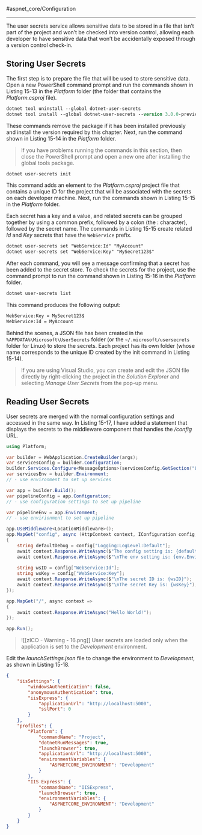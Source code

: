 #aspnet_core/Configuration 

---

The user secrets service allows sensitive data to be stored in a file that isn’t part of the project and won’t be checked into version control, allowing each developer to have sensitive data that won’t be accidentally exposed through a version control check-in.

## Storing User Secrets

The first step is to prepare the file that will be used to store sensitive data. Open a new PowerShell command prompt and run the commands shown in Listing 15-13 in the *Platform* folder (the folder that contains the
*Platform.csproj* file).
```ps
dotnet tool uninstall --global dotnet-user-secrets
dotnet tool install --global dotnet-user-secrets --version 3.0.0-preview-18579-0056
```

These commands remove the package if it has been installed previously and install the version required by this chapter. Next, run the command shown in Listing 15-14 in the *Platform* folder.

> If you have problems running the commands in this section, then close the PowerShell prompt and open a new one after installing the global tools package.

```ps
dotnet user-secrets init
```

This command adds an element to the *Platform.csproj* project file that contains a unique ID for the project that will be associated with the secrets on each developer machine. 
Next, run the commands shown in Listing 15-15 in the *Platform* folder.

Each secret has a key and a value, and related secrets can be grouped together by using a common prefix, followed by a colon (the : character), followed by the secret name. 
The commands in Listing 15-15 create related *Id* and *Key* secrets that have the `WebService` prefix.

```ps
dotnet user-secrets set "WebService:Id" "MyAccount"
dotnet user-secrets set "WebService:Key" "MySecret123$"
```

After each command, you will see a message confirming that a secret has been added to the secret store. To check the secrets for the project, use the command prompt to run the command shown in Listing 15-16 in the *Platform* folder.
```ps
dotnet user-secrets list
```

This command produces the following output:
```txt
WebService:Key = MySecret123$
WebService:Id = MyAccount
```

Behind the scenes, a JSON file has been created in the `%APPDATA%\Microsoft\UserSecrets` folder (or the `~/.microsoft/usersecrets` folder for Linux) to store the secrets. Each project has its own folder (whose
name corresponds to the unique ID created by the init command in Listing 15-14).

> If you are using Visual Studio, you can create and edit the JSON file directly by right-clicking the project in the *Solution Explorer* and selecting *Manage User Secrets* from the pop-up menu.

## Reading User Secrets

User secrets are merged with the normal configuration settings and accessed in the same way. In Listing 15-17, I have added a statement that displays the secrets to the middleware component that handles the */config* URL.

```cs
using Platform;

var builder = WebApplication.CreateBuilder(args);
var servicesConfig = builder.Configuration;
builder.Services.Configure<MessageOptions>(servicesConfig.GetSection("Location"));
var servicesEnv = builder.Environment;
// - use environment to set up services

var app = builder.Build();
var pipelineConfig = app.Configuration;
// - use configuration settings to set up pipeline

var pipelineEnv = app.Environment;
// - use envirionment to set up pipeline

app.UseMiddleware<LocationMiddleware>();
app.MapGet("config", async (HttpContext context, IConfiguration config, IWebHostEnvironment env) => 
{
	string defaultDebug = config["Logging:LogLevel:Default"];
	await context.Response.WriteAsync($"The config setting is: {defaultDebug}");
	await context.Response.WriteAsync($"\nThe env setting is: {env.EnvironmentName}");
	
	string wsID = config["WebService:Id"];
	string wsKey = config["WebService:Key"];
	await context.Response.WriteAsync($"\nThe secret ID is: {wsID}");
	await context.Response.WriteAsync($"\nThe secret Key is: {wsKey}");
});

app.MapGet("/", async context => 
{
	await context.Response.WriteAsync("Hello World!");
});

app.Run();
```

> ![[zICO - Warning - 16.png]] User secrets are loaded only when the application is set to the *Development* environment. 

Edit the *launchSettings.json* file to change the environment to *Development*, as shown in Listing 15-18.
```json
{
	"iisSettings": {
		"windowsAuthentication": false,
		"anonymousAuthentication": true,
		"iisExpress": {
			"applicationUrl": "http://localhost:5000",
			"sslPort": 0
		}
	},
	"profiles": {
		"Platform": {
			"commandName": "Project",
			"dotnetRunMessages": true,
			"launchBrowser": true,
			"applicationUrl": "http://localhost:5000",
			"environmentVariables": {
				"ASPNETCORE_ENVIRONMENT": "Development"
			}
		},
		"IIS Express": {
			"commandName": "IISExpress",
			"launchBrowser": true,
			"environmentVariables": {
				"ASPNETCORE_ENVIRONMENT": "Development"
			}
		}
	}
}
```

